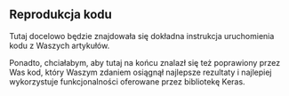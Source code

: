 ## Reprodukcja kodu

Tutaj docelowo będzie znajdowała się dokładna instrukcja uruchomienia kodu z Waszych artykułów.

Ponadto, chciałabym, aby tutaj na końcu znalazł się też poprawiony przez Was kod, który Waszym zdaniem osiągnął najlepsze rezultaty i najlepiej wykorzystuje funkcjonalności oferowane przez bibliotekę Keras.
